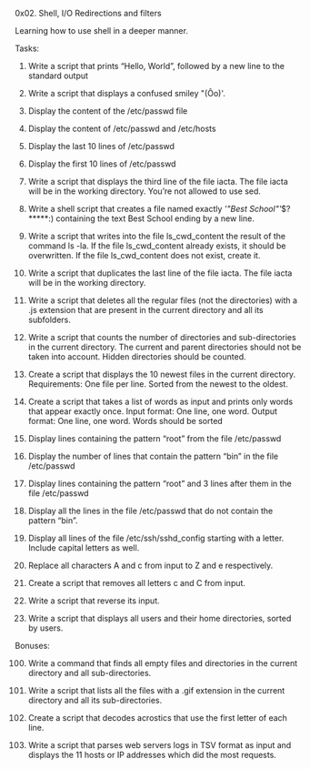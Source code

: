 0x02. Shell, I/O Redirections and filters

Learning how to use shell in a deeper manner.

Tasks:

1. Write a script that prints “Hello, World”, followed by a new line to the standard output

2. Write a script that displays a confused smiley "(Ôo)'.

3. Display the content of the /etc/passwd file

4. Display the content of /etc/passwd and /etc/hosts

5. Display the last 10 lines of /etc/passwd

6. Display the first 10 lines of /etc/passwd

7. Write a script that displays the third line of the file iacta. The file iacta will be in the working directory. You’re not allowed to use sed.

8. Write a shell script that creates a file named exactly *'"Best School"'*$?*****:) containing the text Best School ending by a new line.

9. Write a script that writes into the file ls_cwd_content the result of the command ls -la. If the file ls_cwd_content already exists, it should be overwritten. If the file ls_cwd_content does not exist, create it.

10. Write a script that duplicates the last line of the file iacta. The file iacta will be in the working directory.

11. Write a script that deletes all the regular files (not the directories) with a .js extension that are present in the current directory and all its subfolders.

12. Write a script that counts the number of directories and sub-directories in the current directory. The current and parent directories should not be taken into account. Hidden directories should be counted.

13. Create a script that displays the 10 newest files in the current directory. Requirements: One file per line. Sorted from the newest to the oldest.

14. Create a script that takes a list of words as input and prints only words that appear exactly once. Input format: One line, one word. Output format: One line, one word. Words should be sorted

15. Display lines containing the pattern “root” from the file /etc/passwd

16. Display the number of lines that contain the pattern “bin” in the file /etc/passwd

17. Display lines containing the pattern “root” and 3 lines after them in the file /etc/passwd

18. Display all the lines in the file /etc/passwd that do not contain the pattern “bin”.

19. Display all lines of the file /etc/ssh/sshd_config starting with a letter. Include capital letters as well.

20. Replace all characters A and c from input to Z and e respectively.

21. Create a script that removes all letters c and C from input.

22. Write a script that reverse its input.

23. Write a script that displays all users and their home directories, sorted by users.

Bonuses:

100. Write a command that finds all empty files and directories in the current directory and all sub-directories.

101. Write a script that lists all the files with a .gif extension in the current directory and all its sub-directories.

102. Create a script that decodes acrostics that use the first letter of each line.

103. Write a script that parses web servers logs in TSV format as input and displays the 11 hosts or IP addresses which did the most requests.


